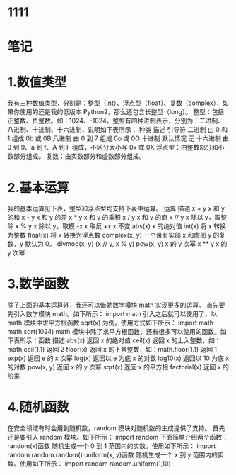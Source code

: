 # 1111
# 笔记
# 1.数值类型
我有三种数值类型，分别是：整型（int）、浮点型（float）、复数（complex），如果你使用的还是我的低版本 Python2，那么还包含长整型（long）。
整型：包括正整数、负整数。如：1024、-1024。整型有四种进制表示，分别为：二进制、八进制、十进制、十六进制，说明如下表所示：
种类	描述	引导符
二进制	由 0 和 1 组成	0b 或 0B
八进制	由 0 到 7 组成	0o 或 0O
十进制	默认情况	无
十六进制	由 0 到 9、a 到 f、A 到 F 组成，不区分大小写	0x 或 0X
浮点型：由整数部分和小数部分组成。
复数：由实数部分和虚数部分组成。
# 2.基本运算
我的基本运算见下表，整型和浮点型均支持下表中运算。
运算	描述
x + y	x 和 y 的和
x - y	x 和 y 的差
x * y	x 和 y 的乘积
x / y	x 和 y 的商
x // y	x 除以 y，取整除
x % y	x 除以 y，取模
-x	x 取反
+x	x 不变
abs(x)	x 的绝对值
int(x)	将 x 转换为整数
float(x)	将 x 转换为浮点数
complex(x, y)	一个带有实部 x 和虚部 y 的复数，y 默认为 0。
divmod(x, y)	(x // y, x % y)
pow(x, y)	x 的 y 次幂
x ** y	x 的 y 次幂
# 3.数学函数
除了上面的基本运算外，我还可以借助数学模块 math 实现更多的运算。
首先要先引入数学模块 math。如下所示：
import math
引入之后就可以使用了，以 math 模块中求平方根函数 sqrt(x)  为例。使用方式如下所示：
import math
math.sqrt(1024)
math 模块中除了求平方根函数，还有很多可以使用的函数。如下表所示：函数	描述
abs(x)	返回 x 的绝对值
ceil(x)	返回 x 的上入整数，如：math.ceil(1.1) 返回 2
floor(x)	返回 x 的下舍整数，如：math.floor(1.1) 返回 1
exp(x)	返回 e 的 x 次幂
log(x)	返回以 e 为底 x 的对数
log10(x)	返回以 10 为底 x 的对数
pow(x, y)	返回 x 的 y 次幂
sqrt(x)	返回 x 的平方根
factorial(x)	返回 x 的阶乘
# 4.随机函数
在安全领域有时会用到随机数，random 模块对随机数的生成提供了支持。
首先还是要引入 random 模块。如下所示：
import random
下面简单介绍两个函数：
random(x)函数
随机生成一个 0 到 1 范围内的实数。使用如下所示：
import random
random.random()
uniform(x, y)函数
随机生成一个 x 到 y 范围内的实数。使用如下所示：
import random
random.uniform(1,10)
